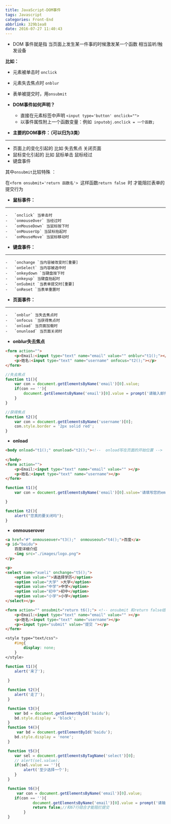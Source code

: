 ```yaml
---
title: JavaScript-DOM事件
tags: Javascript
categories: Front-End
abbrlink: 329b1ea8
date: 2016-07-27 11:40:43
---
```


- DOM 事件就是指 当页面上发生某一件事的时候激发某一个函数 相当监听/触发设备
 <!--more-->
**比如：**
- 元素被单击时 `onclick`
- 元素失去焦点时	`onblur`
- 表单被提交时，用`onsubmit`

- **DOM事件如何声明？**

  - 直接在元素标签中声明 `<input type='button' onclick="">`
  - 以事件属性附上一个函数变量：例如` inputobj.onclick = 一个函数;`
 
  
- **主要的DOM事件：（可以归为3类）**
 ---

  - 页面上的变化引起的 比如 失去焦点 关闭页面
  - 鼠标变化引起的 比如 鼠标单击 鼠标经过
  - 键盘事件
 
  其中`onsubmit`比较特殊 ：
 
  在`<form onsubmit='return 函数名'> `这样函数`return false `时 才能阻拦表单的提交行为 
 
- **鼠标事件：**
---
    -	`onclick` 当单击时
    -	`onmouseOver` 当经过时
    -	`onMouseDown` 当鼠标按下时
    -	`onMouserUp` 当鼠标抬起时
    -	`onMouseMove` 当鼠标移动时
 

-  **键盘事件：**
---
 	-	`onchange `当内容被改变时[重要]
 	-	`onSelect` 当内容被选中时
 	-	`onkeydown `当键盘按下时
 	-	`onkeyup` 当键盘抬起时
 	-	`onSubmit `当表单提交时[重要]
 	-	`onReset `当表单重置时
 
  - **页面事件：**
---
  	-	`onblur` 当失去焦点时
  	-	`onfocus `当获得焦点时
  	-	`onload` 当页面加载时
  	-	`onunload` 当页面关闭时

- **onblur失去焦点**

```html
<form action="">
	<p>Email:<input type="text" name="email" value="" onblur="t1();"></p>
	<p>姓名:<input type="text" name="username" onfocus="t2();"></p>
</form>
```

```javascript
//失去焦点
function t1(){
    var con = document.getElementsByName('email')[0].value;
    if(con == ''){
        document.getElementsByName('email')[0].value = prompt('请输入邮件地址：');
    }
}

//获得焦点
function t2(){
    var con = document.getElementsByName('username')[0];
    con.style.border = '2px solid red';
}
  ```
  
- **onload**

```html
<body onload="t1();" onunload="t2();"><!--  onload写在页面的开始位置 -->
	
</body>
<form action="">
	<p>Email:<input type="text" name="email" value="" ></p>
	<p>姓名:<input type="text" name="username"></p>
</form>
```

```javascript
function t1(){
    var con = document.getElementsByName('email')[0].value='请填写您的email';

}

function t2(){
    alert("您真的要关闭吗");
}
```
    
- **onmouserover**

```html
<a href="#" onmouseover="t3();"  onmouseout="t4();">百度</a>
<p id="baidu">
    百度详细介绍
    <img src="./images/logo.png">
</p>

<p>
<select name="xueli" onchange="t5();">
    <option value="">请选择学历</option>
    <option value="大学" >大学</option>
    <option value="中学">中学</option>
    <option value="初中">初中</option>  
    <option value="小学">小学</option>  
</select></p>

<form action="" onsubmit="return t6();"> <!-- onsubmit 和return false结合才能阻止提交  地址栏没变化说明阻拦 -->
    <p>Email:<input type="text" name="email" value="" ></p>
    <p>姓名:<input type="text" name="username"></p>
    <p><input type="submit" value="提交 "></p>
</form>
```

```css
<style type="text/css">
    #img{
        display: none;
    }
</style>
 ```
    
```javascript
function t1(){
 	alert('来了');
 	
 }

 function t2(){
 	alert('走了');
 }

 function t3(){
 	var bd = document.getElementById('baidu');
 	bd.style.display = 'block';
 }
 function t4(){
 	 var bd = document.getElementById('baidu');
 	bd.style.display = 'none';
 }

 function t5(){
 	var sel = document.getElementsByTagName('select')[0];
 	// alert(sel.value);
 	if(sel.value == ''){
 		alert('至少选择一个');
 	}
 }

 function t6(){
 	 var con = document.getElementsByName('email')[0].value;
 	if(con == ''){
 			document.getElementsByName('email')[0].value = prompt('请输入邮件地址：');
 			return false;//和67行结合才能阻拦提交
 		}
 }
 ```
 
